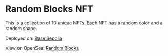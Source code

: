 # Random Blocks NFT

This is a collection of 10 unique NFTs. Each NFT has a random color and a random shape.

Deployed on: [Base Sepolia](https://base-sepolia.blockscout.com/address/0x1013e5136279c83C997a95D4a0d626C8eCAc3eD7)

View on OpenSea: [Random Blocks](https://testnets.opensea.io/collection/random-blocks)
